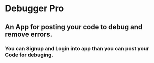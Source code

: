 # Debugger Pro
## An App for posting your code to debug and remove errors.
### You can Signup and Login into app than you can post your Code for debuging.
